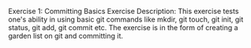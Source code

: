 Exercise 1: Committing Basics Exercise
Description: This exercise tests one's ability in using basic git commands like mkdir, git touch, git init, git status, git add, git commit etc. 
The exercise is in the form of creating a garden list on git and committing it.
